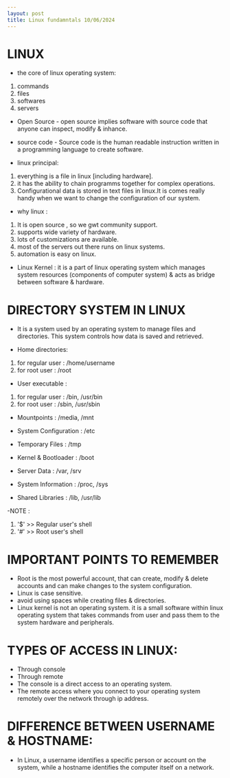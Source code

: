 ```yaml
---
layout: post
title: Linux fundamntals 10/06/2024
---
```


# LINUX 
- the core of linux operating system:
 1. commands
 2. files
 3. softwares
 4. servers

- Open Source - open source implies software with source code that anyone can inspect, modify & inhance.

- source code - Source code is the human readable instruction written in a programming language to create software.

- linux principal: 
1. everything is a file in linux [including hardware].
2. it has the ability to chain programms together for complex operations.
3. Configurational data is stored in text files in linux.It is comes really handy when we want to change the configuration of our system.

- why linux : 
1. It is open source , so we gwt community support.
2. supports wide variety of hardware.
3. lots of customizations are available.
4. most of the servers out there runs on linux systems.
5. automation is easy on linux.

- Linux Kernel : it is a part of linux operating system which manages system resources (components of computer system) & acts as bridge between software & hardware.

# DIRECTORY SYSTEM IN LINUX

- It is a system used by an operating system to manage files and directories. This system controls how data is saved and retrieved.

- Home directories:
1. for regular user : /home/username
2. for root user : /root

- User executable :
1. for regular user : /bin, /usr/bin
2. for root user : /sbin, /usr/sbin

- Mountpoints : /media, /mnt

- System Configuration : /etc

- Temporary Files : /tmp

- Kernel & Bootloader : /boot

- Server Data : /var, /srv

- System Information : /proc, /sys

- Shared Libraries : /lib, /usr/lib


-NOTE : 
1. '$' >> Regular user's shell
2. '#' >> Root user's  shell


# IMPORTANT POINTS TO REMEMBER

- Root is the most powerful account, that can create, modify & delete accounts and can make changes to the system configuration.
- Linux is case sensitive.
- avoid using spaces while creating files & directories.
- Linux kernel is not an operating system. it is a small software within linux operating system that takes commands from user and pass them to the system hardware and peripherals.


# TYPES OF ACCESS IN LINUX:

- Through console
- Through remote
- The console is a direct access to an operating system.
- The remote access where you connect to your operating system remotely over the network through ip address.

# DIFFERENCE BETWEEN USERNAME & HOSTNAME:

- In Linux, a username identifies a specific person or account on the system, while a hostname identifies the computer itself on a network.




